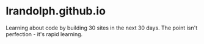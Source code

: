 lrandolph.github.io
===================
Learning about code by building 30 sites in the next 30 days.
The point isn't perfection - it's rapid learning. 
